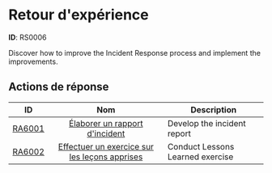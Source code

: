 # Retour d'expérience 

**ID**: RS0006

Discover how to improve the Incident Response process and implement the improvements.
## Actions de réponse

| ID    | Nom     | Description |
|:-----:|:--------:|-------------|
| [RA6001](../Response_Actions/RA_6001_develop_incident_report.md) | [Élaborer un rapport d'incident](../Response_Actions/RA_6001_develop_incident_report.md) | Develop the incident report |
| [RA6002](../Response_Actions/RA_6002_conduct_lessons_learned_exercise.md) | [Effectuer un exercice sur les leçons apprises](../Response_Actions/RA_6002_conduct_lessons_learned_exercise.md) | Conduct Lessons Learned exercise |